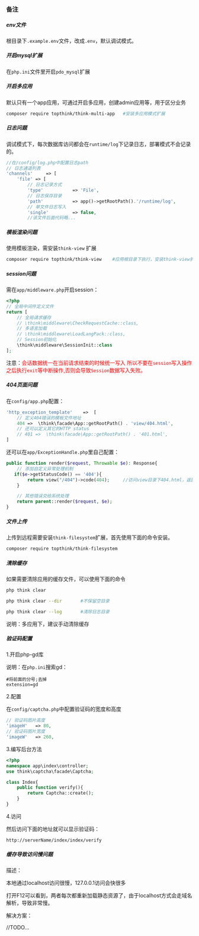 ### 备注

##### env文件

根目录下`.example.env`文件，改成`.env`，默认调试模式。

##### 开启mysql扩展

在`php.ini`文件里开启`pdo_mysql`扩展

##### 开启多应用

默认只有一个app应用，可通过开启多应用，创建admin应用等，用于区分业务

```sh
composer require topthink/think-multi-app	#安装多应用模式扩展
```

##### 日志问题

调试模式下，每次数据库访问都会在`runtime/log`下记录日志，部署模式不会记录的。

```php
//在/config/log.php中配置日志path
// 日志通道列表
'channels'     => [
    'file' => [
        // 日志记录方式
        'type'           => 'File',
        // 日志保存目录
        'path'           => app()->getRootPath().'/runtime/log',
        // 单文件日志写入
        'single'         => false,
        //该文件后面代码略...
```



##### 模板渲染问题

使用模板渲染，需安装`think-view` 扩展

```sh
composer require topthink/think-view 	#应用根目录下执行，安装think-view扩展
```

##### session问题

需在`app/middleware.php`开启session：

```php
<?php
// 全局中间件定义文件
return [
    // 全局请求缓存
    // \think\middleware\CheckRequestCache::class,
    // 多语言加载
    // \think\middleware\LoadLangPack::class,
    // Session初始化
    \think\middleware\SessionInit::class
];
```

注意：<font color='red'>会话数据统一在当前请求结束的时候统一写入 所以不要在`session`写入操作之后执行`exit`等中断操作,否则会导致`Session`数据写入失败。</font>

##### 404页面问题

在`config/app.php`配置：

```php
'http_exception_template'    =>  [
    // 定义404错误的模板文件地址
    404 =>  \think\facade\App::getRootPath() . 'view/404.html',
    // 还可以定义其它的HTTP status
    // 401 =>  \think\facade\App::getRootPath() . '401.html',
]
```

还可以在`app/ExceptionHandle.php`里自己配置：

```php
public function render($request, Throwable $e): Response{
    // 添加自定义异常处理机制
   if($e->getStatusCode() == '404'){
        return view("/404")->code(404);		//访问view目录下404.html，返回404状态码
    }

    // 其他错误交给系统处理
    return parent::render($request, $e);
}
```

##### 文件上传

上传到远程需要安装`think-filesystem`扩展，首先使用下面的命令安装。

```sh
composer require topthink/think-filesystem
```

##### 清除缓存

如果需要清除应用的缓存文件，可以使用下面的命令

```sh
php think clear

php think clear --dir		#不保留空目录

php think clear --log		#清除日志目录
```

说明：多应用下，建议手动清除缓存

##### 	验证码配置

1.开启php-gd库

说明：在`php.ini`搜索gd：

```
#将前面的分号;去掉
extension=gd
```

2.配置

在`config/captcha.php`中配置验证码的宽度和高度

```php
// 验证码图片高度
'imageH'   => 80,
// 验证码图片宽度
'imageW'   => 260,
```

3.编写后台方法

```php
<?php
namespace app\index\controller;
use think\captcha\facade\Captcha;

class Index{
	public function verify(){
        return Captcha::create();    
    }
}
```

4.访问

然后访问下面的地址就可以显示验证码：

```
http://serverName/index/index/verify
```

##### 缓存导致访问慢问题

描述：

本地通过localhost访问很慢，127.0.0.1访问会快很多

打开F12可以看到，两者每次都重新加载静态资源了，由于localhost方式会走域名解析，导致非常慢。

解决方案：

//TODO...

